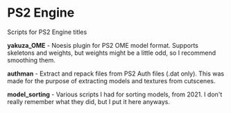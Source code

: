 # PS2 Engine
Scripts for PS2 Engine titles

**yakuza_OME** - Noesis plugin for PS2 OME model format. Supports skeletons and weights, but weights might be a little odd, so I recommend smoothing them.

**authman** - Extract and repack files from PS2 Auth files (.dat only). This was made for the purpose of extracting models and textures from cutscenes.

**model_sorting** - Various scripts I had for sorting models, from 2021. I don't really remember what they did, but I put it here anyways.